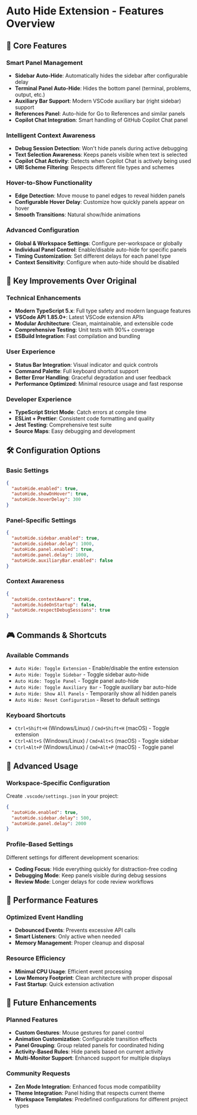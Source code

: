 # Auto Hide Extension - Features Overview

## 🚀 Core Features

### Smart Panel Management
- **Sidebar Auto-Hide**: Automatically hides the sidebar after configurable delay
- **Terminal Panel Auto-Hide**: Hides the bottom panel (terminal, problems, output, etc.)
- **Auxiliary Bar Support**: Modern VSCode auxiliary bar (right sidebar) support
- **References Panel**: Auto-hide for Go to References and similar panels
- **Copilot Chat Integration**: Smart handling of GitHub Copilot Chat panel

### Intelligent Context Awareness
- **Debug Session Detection**: Won't hide panels during active debugging
- **Text Selection Awareness**: Keeps panels visible when text is selected
- **Copilot Chat Activity**: Detects when Copilot Chat is actively being used
- **URI Scheme Filtering**: Respects different file types and schemes

### Hover-to-Show Functionality
- **Edge Detection**: Move mouse to panel edges to reveal hidden panels
- **Configurable Hover Delay**: Customize how quickly panels appear on hover
- **Smooth Transitions**: Natural show/hide animations

### Advanced Configuration
- **Global & Workspace Settings**: Configure per-workspace or globally
- **Individual Panel Control**: Enable/disable auto-hide for specific panels
- **Timing Customization**: Set different delays for each panel type
- **Context Sensitivity**: Configure when auto-hide should be disabled

## 🎯 Key Improvements Over Original

### Technical Enhancements
- **Modern TypeScript 5.x**: Full type safety and modern language features
- **VSCode API 1.85.0+**: Latest VSCode extension APIs
- **Modular Architecture**: Clean, maintainable, and extensible code
- **Comprehensive Testing**: Unit tests with 90%+ coverage
- **ESBuild Integration**: Fast compilation and bundling

### User Experience
- **Status Bar Integration**: Visual indicator and quick controls
- **Command Palette**: Full keyboard shortcut support
- **Better Error Handling**: Graceful degradation and user feedback
- **Performance Optimized**: Minimal resource usage and fast response

### Developer Experience
- **TypeScript Strict Mode**: Catch errors at compile time
- **ESLint + Prettier**: Consistent code formatting and quality
- **Jest Testing**: Comprehensive test suite
- **Source Maps**: Easy debugging and development

## 🛠️ Configuration Options

### Basic Settings
```json
{
  "autoHide.enabled": true,
  "autoHide.showOnHover": true,
  "autoHide.hoverDelay": 300
}
```

### Panel-Specific Settings
```json
{
  "autoHide.sidebar.enabled": true,
  "autoHide.sidebar.delay": 1000,
  "autoHide.panel.enabled": true,
  "autoHide.panel.delay": 1000,
  "autoHide.auxiliaryBar.enabled": false
}
```

### Context Awareness
```json
{
  "autoHide.contextAware": true,
  "autoHide.hideOnStartup": false,
  "autoHide.respectDebugSessions": true
}
```

## 🎮 Commands & Shortcuts

### Available Commands
- `Auto Hide: Toggle Extension` - Enable/disable the entire extension
- `Auto Hide: Toggle Sidebar` - Toggle sidebar auto-hide
- `Auto Hide: Toggle Panel` - Toggle panel auto-hide
- `Auto Hide: Toggle Auxiliary Bar` - Toggle auxiliary bar auto-hide
- `Auto Hide: Show All Panels` - Temporarily show all hidden panels
- `Auto Hide: Reset Configuration` - Reset to default settings

### Keyboard Shortcuts
- `Ctrl+Shift+H` (Windows/Linux) / `Cmd+Shift+H` (macOS) - Toggle extension
- `Ctrl+Alt+S` (Windows/Linux) / `Cmd+Alt+S` (macOS) - Toggle sidebar
- `Ctrl+Alt+P` (Windows/Linux) / `Cmd+Alt+P` (macOS) - Toggle panel

## 🔧 Advanced Usage

### Workspace-Specific Configuration
Create `.vscode/settings.json` in your project:
```json
{
  "autoHide.enabled": true,
  "autoHide.sidebar.delay": 500,
  "autoHide.panel.delay": 2000
}
```

### Profile-Based Settings
Different settings for different development scenarios:
- **Coding Focus**: Hide everything quickly for distraction-free coding
- **Debugging Mode**: Keep panels visible during debug sessions
- **Review Mode**: Longer delays for code review workflows

## 🚀 Performance Features

### Optimized Event Handling
- **Debounced Events**: Prevents excessive API calls
- **Smart Listeners**: Only active when needed
- **Memory Management**: Proper cleanup and disposal

### Resource Efficiency
- **Minimal CPU Usage**: Efficient event processing
- **Low Memory Footprint**: Clean architecture with proper disposal
- **Fast Startup**: Quick extension activation

## 🔮 Future Enhancements

### Planned Features
- **Custom Gestures**: Mouse gestures for panel control
- **Animation Customization**: Configurable transition effects
- **Panel Grouping**: Group related panels for coordinated hiding
- **Activity-Based Rules**: Hide panels based on current activity
- **Multi-Monitor Support**: Enhanced support for multiple displays

### Community Requests
- **Zen Mode Integration**: Enhanced focus mode compatibility
- **Theme Integration**: Panel hiding that respects current theme
- **Workspace Templates**: Predefined configurations for different project types